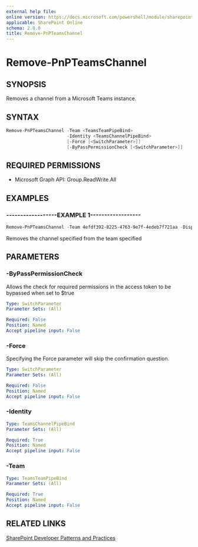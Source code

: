 ```yaml
---
external help file:
online version: https://docs.microsoft.com/powershell/module/sharepoint-pnp/remove-pnpteamschannel
applicable: SharePoint Online
schema: 2.0.0
title: Remove-PnPTeamsChannel
---
```


# Remove-PnPTeamsChannel

## SYNOPSIS
Removes a channel from a Microsoft Teams instance.

## SYNTAX 

```powershell
Remove-PnPTeamsChannel -Team <TeamsTeamPipeBind>
                       -Identity <TeamsChannelPipeBind>
                       [-Force [<SwitchParameter>]]
                       [-ByPassPermissionCheck [<SwitchParameter>]]
```

## REQUIRED PERMISSIONS

  * Microsoft Graph API: Group.ReadWrite.All

## EXAMPLES

### ------------------EXAMPLE 1------------------
```powershell
Remove-PnPTeamsChannel -Team 4efdf392-8225-4763-9e7f-4edeb7f721aa -DisplayName "My Channel"
```

Removes the channel specified from the team specified

## PARAMETERS

### -ByPassPermissionCheck
Allows the check for required permissions in the access token to be bypassed when set to $true

```yaml
Type: SwitchParameter
Parameter Sets: (All)

Required: False
Position: Named
Accept pipeline input: False
```

### -Force
Specifying the Force parameter will skip the confirmation question.

```yaml
Type: SwitchParameter
Parameter Sets: (All)

Required: False
Position: Named
Accept pipeline input: False
```

### -Identity


```yaml
Type: TeamsChannelPipeBind
Parameter Sets: (All)

Required: True
Position: Named
Accept pipeline input: False
```

### -Team


```yaml
Type: TeamsTeamPipeBind
Parameter Sets: (All)

Required: True
Position: Named
Accept pipeline input: False
```

## RELATED LINKS

[SharePoint Developer Patterns and Practices](https://aka.ms/sppnp)